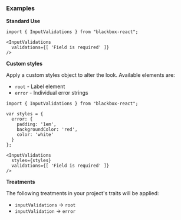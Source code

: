 ### Examples

**Standard Use**

```
import { InputValidations } from "blackbox-react";

<InputValidations
  validations={[ 'Field is required' ]}
/>
```

**Custom styles**

Apply a custom styles object to alter the look. Available elements are:

- `root` - Label element
- `error` - Individual error strings

```
import { InputValidations } from "blackbox-react";

var styles = {
  error: {
    padding: '1em',
    backgroundColor: 'red',
    color: 'white'
  }
};

<InputValidations
  styles={styles}
  validations={[ 'Field is required' ]}
/>
```

**Treatments**

The following treatments in your project's traits will be applied:

- `inputValidations` -> `root`
- `inputValidation` -> `error`
